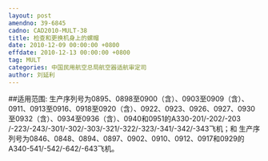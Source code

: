 ```yaml
---
layout: post
amendno: 39-6845
cadno: CAD2010-MULT-38
title: 检查和更换机身上的螺帽
date: 2010-12-09 00:00:00 +0800
effdate: 2010-12-13 00:00:00 +0800
tag: MULT
categories: 中国民用航空总局航空器适航审定司
author: 刘延利
---
```


##适用范围:
生产序列号为0895、0898至0900（含）、0903至0909（含）、0911、0913至0916、0918至0920（含）、0922、0923、0926、0927、0930至0932（含）、0934至0936（含）、0940和0951的A330-201/-202/-203 /-223/-243/-301/-302/-303/-321/-322/-323/-341/-342/-343飞机；和 生产序列号为0846、0848、0894、0897、0902、0910、0912、0917和0929的A340-541/-542/-642/-643飞机。

